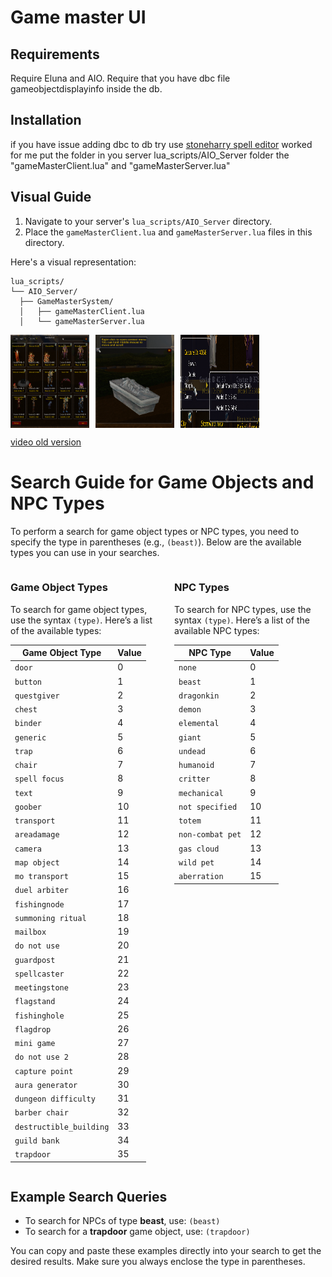 # Game master UI

## Requirements

Require Eluna and AIO.
Require that you have dbc file gameobjectdisplayinfo inside the db.

## Installation

if you have issue adding dbc to db try use [stoneharry spell editor](https://github.com/stoneharry/WoW-Spell-Editor) worked for me
put the folder in you server lua_scripts/AIO_Server folder the "gameMasterClient.lua" and "gameMasterServer.lua"

## Visual Guide

1. Navigate to your server's `lua_scripts/AIO_Server` directory.
2. Place the `gameMasterClient.lua` and `gameMasterServer.lua` files in this directory.

Here's a visual representation:

```plaintext
lua_scripts/
└── AIO_Server/
  ├── GameMasterSystem/
  │   ├── gameMasterClient.lua
  │   └── gameMasterServer.lua
```

<div style="display: flex; gap: 10px;">
  <img src="src/assets/2024-10-20-16-04-05.png" alt="Game Master UI" style="width: 25%;">
  <img src="src/assets/2024-10-20-16-00-51.png" alt="Game Master UI1" style="width: 25%;">
  <img src="src/assets/2024-10-20-16-03-08.png" alt="Game Master UI2" style="width: 25%;">
</div>

[video old version](https://streamable.com/e76v5t)

# Search Guide for Game Objects and NPC Types

To perform a search for game object types or NPC types, you need to specify the type in parentheses (e.g., `(beast)`). Below are the available types you can use in your searches.

<div style="display: flex; gap: 20px;">

<div style="flex: 1;">

### Game Object Types

To search for game object types, use the syntax `(type)`. Here’s a list of the available types:

| **Game Object Type**     | **Value** |
|--------------------------|-----------|
| `door`                   | 0         |
| `button`                 | 1         |
| `questgiver`             | 2         |
| `chest`                  | 3         |
| `binder`                 | 4         |
| `generic`                | 5         |
| `trap`                   | 6         |
| `chair`                  | 7         |
| `spell focus`            | 8         |
| `text`                   | 9         |
| `goober`                 | 10        |
| `transport`              | 11        |
| `areadamage`             | 12        |
| `camera`                 | 13        |
| `map object`             | 14        |
| `mo transport`           | 15        |
| `duel arbiter`           | 16        |
| `fishingnode`            | 17        |
| `summoning ritual`       | 18        |
| `mailbox`                | 19        |
| `do not use`             | 20        |
| `guardpost`              | 21        |
| `spellcaster`            | 22        |
| `meetingstone`           | 23        |
| `flagstand`              | 24        |
| `fishinghole`            | 25        |
| `flagdrop`               | 26        |
| `mini game`              | 27        |
| `do not use 2`           | 28        |
| `capture point`          | 29        |
| `aura generator`         | 30        |
| `dungeon difficulty`     | 31        |
| `barber chair`           | 32        |
| `destructible_building`  | 33        |
| `guild bank`             | 34        |
| `trapdoor`               | 35        |

</div>

<div style="flex: 1;">

### NPC Types

To search for NPC types, use the syntax `(type)`. Here’s a list of the available NPC types:

| **NPC Type**         | **Value** |
|----------------------|-----------|
| `none`               | 0         |
| `beast`              | 1         |
| `dragonkin`          | 2         |
| `demon`              | 3         |
| `elemental`          | 4         |
| `giant`              | 5         |
| `undead`             | 6         |
| `humanoid`           | 7         |
| `critter`            | 8         |
| `mechanical`         | 9         |
| `not specified`      | 10        |
| `totem`              | 11        |
| `non-combat pet`     | 12        |
| `gas cloud`          | 13        |
| `wild pet`           | 14        |
| `aberration`         | 15        |

</div>

</div>

## Example Search Queries

- To search for NPCs of type **beast**, use: `(beast)`
- To search for a **trapdoor** game object, use: `(trapdoor)`

You can copy and paste these examples directly into your search to get the desired results. Make sure you always enclose the type in parentheses.

